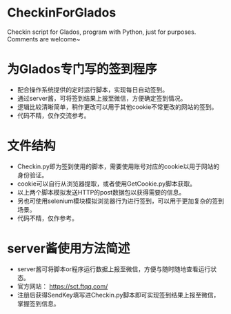 # CheckinForGlados
Checkin script for Glados, program with Python, just for purposes. Comments are welcome~
# 为Glados专门写的签到程序
- 配合操作系统提供的定时运行脚本，实现每日自动签到。
- 通过server酱，可将签到结果上报至微信，方便确定签到情况。
- 逻辑比较清晰简单，稍作更改可以用于其他cookie不常更改的网站的签到。
- 代码不精，仅作交流参考。
# 文件结构
- Checkin.py即为签到使用的脚本，需要使用账号对应的cookie以用于网站的身份验证。
- cookie可以自行从浏览器提取，或者使用GetCookie.py脚本获取。
- 以上两个脚本模拟发送HTTP的post数据包以获得需要的信息。
- 另也可使用selenium模块模拟浏览器行为进行签到，可以用于更加复杂的签到场景。
- 代码不精，仅作参考。
# server酱使用方法简述
- server酱可将脚本or程序运行数据上报至微信，方便与随时随地查看运行状态。
- 官方网站：
 https://sct.ftqq.com/
- 注册后获得SendKey填写进Checkin.py脚本即可实现签到结果上报至微信，掌握签到信息。
